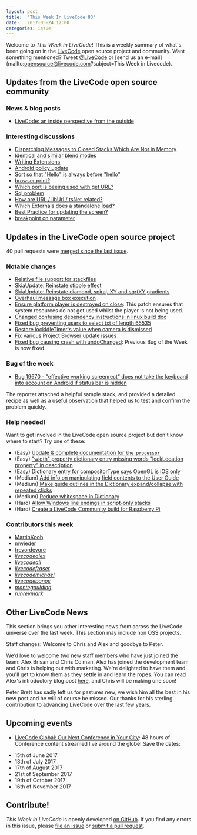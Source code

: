 ```yaml
---
layout: post
title:  "This Week In LiveCode 83"
date:   2017-05-24 12:00
categories: issue
---
```


Welcome to *This Week in LiveCode*!  This is a weekly summary of what's been
going on in the [LiveCode](https://livecode.com/) open source project and
community.  Want something mentioned?  Tweet
[@LiveCode](https://twitter.com/LiveCode) or
[send us an e-mail](mailto:opensource@livecode.com?subject=This Week in Livecode).

## Updates from the LiveCode open source community


### News & blog posts

- [LiveCode: an inside perspective from the outside](https://livecode.com/livecode-an-inside-perspective-from-the-outside/)


### Interesting discussions

- [Dispatching Messages to Closed Stacks Which Are Not in Memory](https://www.mail-archive.com/use-livecode@lists.runrev.com/msg84851.html)
- [Identical and similar blend modes](https://www.mail-archive.com/use-livecode@lists.runrev.com/msg84887.html)
- [Writing Extensions](https://www.mail-archive.com/use-livecode@lists.runrev.com/msg84913.html)
- [Android policy update](https://www.mail-archive.com/use-livecode@lists.runrev.com/msg84944.html)
- [Sort so that "Hello" is always before "hello"](https://www.mail-archive.com/use-livecode@lists.runrev.com/msg84969.html)
- [browser print?](https://www.mail-archive.com/use-livecode@lists.runrev.com/msg84992.html)
- [Which port is beeing used with get URL?](https://www.mail-archive.com/use-livecode@lists.runrev.com/msg85017.html)
- [Sql problem](https://www.mail-archive.com/use-livecode@lists.runrev.com/msg85058.html)
- [How are URL / libUrl / tsNet related?](https://www.mail-archive.com/use-livecode@lists.runrev.com/msg85061.html)
- [Which Externals does a standalone load?](https://www.mail-archive.com/use-livecode@lists.runrev.com/msg85065.html)
- [Best Practice for updating the screen?](https://www.mail-archive.com/use-livecode@lists.runrev.com/msg85072.html)
- [breakpoint on parameter](https://www.mail-archive.com/use-livecode@lists.runrev.com/msg85078.html)
  
## Updates in the LiveCode open source project

40 pull requests were [merged since the last issue](https://github.com/search?utf8=✓&q=org%3Alivecode+is%3Apublic+is%3Apr+is%3Amerged+merged%3A2017-05-15..2017-05-23&type=Issues).


<!---
### New LiveCode releases

- [LiveCode 8.1.4-rc-2](https://downloads.livecode.com/livecode/#8_1_4)
-->


### Notable changes

- [Relative file support for stackfiles](https://github.com/livecode/livecode-ide/pull/1502)
- [SkiaUpdate: Reinstate stipple effect](https://github.com/livecode/livecode/pull/5457)
- [SkiaUpdate: Reinstate diamond, spiral, XY and sqrtXY gradients](https://github.com/livecode/livecode/pull/5458)
- [Overhaul message box execution](https://github.com/livecode/livecode-ide/pull/1587)
- [Ensure platform player is destroyed on close](https://github.com/livecode/livecode/pull/5468): This patch ensures that system resources do not get used whilst the player is not being used.
- [Changed confusing dependency instructions in linux build doc](https://github.com/livecode/livecode/pull/5471)
- [Fixed bug preventing users to select txt of length 65535](https://github.com/livecode/livecode/pull/5476)
- [Restore lockIdleTimer's value when camera is dismissed](https://github.com/livecode/livecode/pull/5479)
- [Fix various Project Browser update issues](https://github.com/livecode/livecode-ide/pull/1591)
- [Fixed bug causing crash with undoChanged](https://github.com/livecode/livecode/pull/5489): Previous Bug of the Week is now fixed.


### Bug of the week

- [Bug 19670 - "effective working screenrect" does not take the keyboard into account on Android if status bar is hidden](http://quality.livecode.com/show_bug.cgi?id=19670)

The reporter attached a helpful sample stack, and provided a detailed recipe as well as a useful observation that helped us to test and confirm the problem quickly. 

### Help needed!

Want to get involved in the LiveCode open source project but don't know where
to start?  Try one of these:

- (Easy) [Update & complete documentation for `the processor`](http://quality.livecode.com/show_bug.cgi?id=17974)
- (Easy) ["width" property dictionary entry missing words "lockLocation property" in description](http://quality.livecode.com/show_bug.cgi?id=19727)
- (Easy) [Dictionary entry for compositorType says OpenGL is iOS only](http://quality.livecode.com/show_bug.cgi?id=19496)
- (Medium) [Add info on manipulating field contents to the User Guide](http://quality.livecode.com/show_bug.cgi?id=18990)
- (Medium) [Make guide outlines in the Dictionary expand/collapse with repeated clicks](http://quality.livecode.com/show_bug.cgi?id=18184)
- (Medium) [Reduce whitespace in Dictionary](http://quality.livecode.com/show_bug.cgi?id=18278)
- (Hard) [Allow Windows line endings in script-only stacks](http://quality.livecode.com/show_bug.cgi?id=17810)
- (Hard) [Create a LiveCode Community build for Raspberry Pi](http://forums.livecode.com/viewtopic.php?f=76&t=27912)

### Contributors this week

- [MartinKoob](https://github.com/MartinKoob)
- [mwieder](https://github.com/mwieder)
- [trevordevore](https://github.com/trevordevore)
- *[livecodealex](https://github.com/livecodealex)*
- *[livecodeali](https://github.com/livecodeali)*
- *[livecodefraser](https://github.com/livecodefraser)*
- *[livecodemichael](https://github.com/livecodemichael)*
- *[livecodepanos](https://github.com/livecodepanos)*
- *[montegoulding](https://github.com/montegoulding)*
- *[runrevmark](https://github.com/runrevmark)*


## Other LiveCode News

This section brings you other interesting news from across the LiveCode universe over the last week. This section may include non OSS projects.

Staff changes: Welcome to Chris and Alex and goodbye to Peter.

We’d love to welcome two new staff members who have just joined the team: Alex Brisan and Chris Colman. 
Alex has joined the development team and Chris is helping out with marketing. We're delighted to have them and you'll get to know them as they settle in and learn the ropes.
You can read Alex's introductory blog post [here](https://livecode.com/livecode-an-inside-perspective-from-the-outside/), and Chris will be making one soon!

Peter Brett has sadly left us for pastures new, we wish him all the best in his new post and he will of course be missed. 
Our thanks for his sterling contribution to advancing LiveCode over the last few years.



## Upcoming events

* [LiveCode Global: Our Next Conference in Your City](https://livecode.com/livecode-global-our-next-conference-in-your-city/): 48 hours of Conference content streamed live around the globe! Save the dates:

- 15th of June 2017
- 13th of July 2017
- 17th of August 2017
- 21st of September 2017
- 19th of October 2017
- 16th of November 2017




## Contribute!

*This Week in LiveCode* is openly developed
[on GitHub](https://github.com/livecode/this-week-in-livecode).
If you find any errors in this issue, please
[file an issue](https://github.com/livecode/this-week-in-livecode/issues) or
[submit a pull request](https://github.com/livecode/this-week-in-livecode/pulls).
